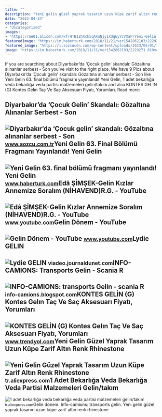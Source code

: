 ```yaml
---
title: ""
description: "Yeni gelin güzel yaprak tasarım uzun küpe zarif altın renk rhinestone"
date: "2023-04-24"
categories:
- "Uncategorized"
images:
- "https://ae01.alicdn.com/kf/HTB1ZhXck5qAXuNjy1Xdq6yYcVXaP/Yeni-Gelin-G-zel-Yaprak-Tasar-m-Uzun-K-pe-Zarif-Alt-n-Renk-Rhinestone-Kristal.jpg"
featuredImage: "https://im.haberturk.com/2018/11/21/ver1542862103/2229271_810x458.jpg"
featured_image: "https://i.sozcucdn.com/wp-content/uploads/2023/05/01/102f6552d1473713a7e8a4599cfaa070.jpeg?w=776&amp;h=436&amp;mode=crop"
image: "https://im.haberturk.com/2018/11/21/ver1542862103/2229271_810x458.jpg"
---
```


If you are searching about Diyarbakır’da ‘Çocuk gelin’ skandalı: Gözaltına alınanlar serbest - Son you've visit to the right place. We have 9 Pics about Diyarbakır’da ‘Çocuk gelin’ skandalı: Gözaltına alınanlar serbest - Son like Yeni Gelin 63. final bölümü fragmanı yayınlandı! Yeni Gelin, 1 adet bekarlığa veda bekarlığa veda partisi malzemeleri gelin/takım and also KONTES GELİN (G) Kontes Gelın Taç Ve Saç Aksesuarı Fiyatı, Yorumları. Read more:

Diyarbakır’da ‘Çocuk Gelin’ Skandalı: Gözaltına Alınanlar Serbest - Son
-----------------------------------------------------------------------

 ![Diyarbakır’da ‘Çocuk gelin’ skandalı: Gözaltına alınanlar serbest - Son](https://i.sozcucdn.com/wp-content/uploads/2023/05/01/102f6552d1473713a7e8a4599cfaa070.jpeg?w=776&h=436&mode=crop) <small>www.sozcu.com.tr</small>Yeni Gelin 63. Final Bölümü Fragmanı Yayınlandı! Yeni Gelin
-----------------------------------------------------------

 ![Yeni Gelin 63. final bölümü fragmanı yayınlandı! Yeni Gelin](https://im.haberturk.com/2018/11/21/ver1542862103/2229271_810x458.jpg) <small>www.haberturk.com</small>Edâ ŞİMŞEK-Gelin Kızlar Annemize Soralım (NİHAVEND)R.G. - YouTube
-----------------------------------------------------------------

 ![Edâ ŞİMŞEK-Gelin Kızlar Annemize Soralım (NİHAVEND)R.G. - YouTube](https://i.ytimg.com/vi/KlANkaV7hBw/hqdefault.jpg) <small>www.youtube.com</small>Gelin Dönem - YouTube
---------------------

 ![Gelin Dönem - YouTube](https://i.ytimg.com/vi/UTXf0B3-I6M/maxresdefault.jpg) <small>www.youtube.com</small>Lydie GELIN
-----------

 ![Lydie GELIN](https://image-uviadeo.journaldunet.com/image/450/1555372511/2045792.jpg) <small>viadeo.journaldunet.com</small>INFO-CAMIONS: Transports Gelin - Scania R
-----------------------------------------

 ![INFO-CAMIONS: transports Gelin - scania R](https://blogger.googleusercontent.com/img/b/R29vZ2xl/AVvXsEjxKQTMG51KyiRdx83OnIkqEBZ6wmx2co9rJunfUw_Xuk_eWokuJG-4_OoNv1trE_t2jhzgcZll1N0gYU-1ekhooGNgXiTlBaLkRtodxLENSnIKoYJkKpB4QmXqgB9FA5dYNNxLB1aeO1BBZpI7472Gu2vV_O_6I8SAbJe45JJnwjuiKK3zQhKr4UgBAQ/s1200/BZH_22109.jpeg) <small>info-camions.blogspot.com</small>KONTES GELİN (G) Kontes Gelın Taç Ve Saç Aksesuarı Fiyatı, Yorumları
--------------------------------------------------------------------

 ![KONTES GELİN (G) Kontes Gelın Taç Ve Saç Aksesuarı Fiyatı, Yorumları](https://cdn.dsmcdn.com/mnresize/1200/1800/ty480/product/media/images/20220718/9/143695760/75380268/1/1_org_zoom.jpg) <small>www.trendyol.com</small>Yeni Gelin Güzel Yaprak Tasarım Uzun Küpe Zarif Altın Renk Rhinestone
---------------------------------------------------------------------

 ![Yeni Gelin Güzel Yaprak Tasarım Uzun Küpe Zarif Altın Renk Rhinestone](https://ae01.alicdn.com/kf/HTB1ZhXck5qAXuNjy1Xdq6yYcVXaP/Yeni-Gelin-G-zel-Yaprak-Tasar-m-Uzun-K-pe-Zarif-Alt-n-Renk-Rhinestone-Kristal.jpg) <small>tr.aliexpress.com</small>1 Adet Bekarlığa Veda Bekarlığa Veda Partisi Malzemeleri Gelin/takım
--------------------------------------------------------------------

 ![1 adet bekarlığa veda bekarlığa veda partisi malzemeleri gelin/takım](https://ae01.alicdn.com/kf/HTB1rDEZajnuK1RkSmFPq6AuzFXaQ/1-adet-bekarl-a-veda-bekarl-a-veda-partisi-malzemeleri-gelin-tak-m-gelin-g-zl.jpg) <small>tr.aliexpress.com</small>Gelin dönem. Info-camions: transports gelin. Yeni gelin güzel yaprak tasarım uzun küpe zarif altın renk rhinestone

